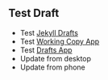## Test Draft

* Test [Jekyll Drafts](http://jekyllrb.com/docs/drafts/)
* Test [Working Copy App](http://workingcopyapp.com)
* Test [Drafts App](http://agiletortoise.com/drafts/)
* Update from desktop
* Update from phone